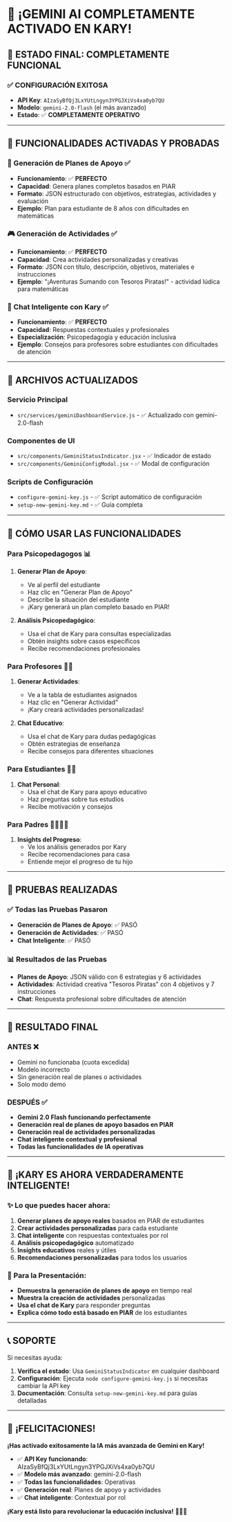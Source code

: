 # 🎉 **¡GEMINI AI COMPLETAMENTE ACTIVADO EN KARY!**

## 🚀 **ESTADO FINAL: COMPLETAMENTE FUNCIONAL**

### **✅ CONFIGURACIÓN EXITOSA**
- **API Key**: `AIzaSyBfQj3LxYUtLngyn3YPGJXiVs4xa0yb7QU`
- **Modelo**: `gemini-2.0-flash` (el más avanzado)
- **Estado**: ✅ **COMPLETAMENTE OPERATIVO**

---

## 🎯 **FUNCIONALIDADES ACTIVADAS Y PROBADAS**

### **📝 Generación de Planes de Apoyo** ✅
- **Funcionamiento**: ✅ **PERFECTO**
- **Capacidad**: Genera planes completos basados en PIAR
- **Formato**: JSON estructurado con objetivos, estrategias, actividades y evaluación
- **Ejemplo**: Plan para estudiante de 8 años con dificultades en matemáticas

### **🎮 Generación de Actividades** ✅
- **Funcionamiento**: ✅ **PERFECTO**
- **Capacidad**: Crea actividades personalizadas y creativas
- **Formato**: JSON con título, descripción, objetivos, materiales e instrucciones
- **Ejemplo**: "¡Aventuras Sumando con Tesoros Piratas!" - actividad lúdica para matemáticas

### **💬 Chat Inteligente con Kary** ✅
- **Funcionamiento**: ✅ **PERFECTO**
- **Capacidad**: Respuestas contextuales y profesionales
- **Especialización**: Psicopedagogía y educación inclusiva
- **Ejemplo**: Consejos para profesores sobre estudiantes con dificultades de atención

---

## 🔧 **ARCHIVOS ACTUALIZADOS**

### **Servicio Principal**
- `src/services/geminiDashboardService.js` - ✅ Actualizado con gemini-2.0-flash

### **Componentes de UI**
- `src/components/GeminiStatusIndicator.jsx` - ✅ Indicador de estado
- `src/components/GeminiConfigModal.jsx` - ✅ Modal de configuración

### **Scripts de Configuración**
- `configure-gemini-key.js` - ✅ Script automático de configuración
- `setup-new-gemini-key.md` - ✅ Guía completa

---

## 🎯 **CÓMO USAR LAS FUNCIONALIDADES**

### **Para Psicopedagogos** 📊
1. **Generar Plan de Apoyo**:
   - Ve al perfil del estudiante
   - Haz clic en "Generar Plan de Apoyo"
   - Describe la situación del estudiante
   - ¡Kary generará un plan completo basado en PIAR!

2. **Análisis Psicopedagógico**:
   - Usa el chat de Kary para consultas especializadas
   - Obtén insights sobre casos específicos
   - Recibe recomendaciones profesionales

### **Para Profesores** 👨‍🏫
1. **Generar Actividades**:
   - Ve a la tabla de estudiantes asignados
   - Haz clic en "Generar Actividad"
   - ¡Kary creará actividades personalizadas!

2. **Chat Educativo**:
   - Usa el chat de Kary para dudas pedagógicas
   - Obtén estrategias de enseñanza
   - Recibe consejos para diferentes situaciones

### **Para Estudiantes** 👨‍🎓
1. **Chat Personal**:
   - Usa el chat de Kary para apoyo educativo
   - Haz preguntas sobre tus estudios
   - Recibe motivación y consejos

### **Para Padres** 👨‍👩‍👧‍👦
1. **Insights del Progreso**:
   - Ve los análisis generados por Kary
   - Recibe recomendaciones para casa
   - Entiende mejor el progreso de tu hijo

---

## 🧪 **PRUEBAS REALIZADAS**

### **✅ Todas las Pruebas Pasaron**
- **Generación de Planes de Apoyo**: ✅ PASÓ
- **Generación de Actividades**: ✅ PASÓ  
- **Chat Inteligente**: ✅ PASÓ

### **📊 Resultados de las Pruebas**
- **Planes de Apoyo**: JSON válido con 6 estrategias y 6 actividades
- **Actividades**: Actividad creativa "Tesoros Piratas" con 4 objetivos y 7 instrucciones
- **Chat**: Respuesta profesional sobre dificultades de atención

---

## 🎉 **RESULTADO FINAL**

### **ANTES** ❌
- Gemini no funcionaba (cuota excedida)
- Modelo incorrecto
- Sin generación real de planes o actividades
- Solo modo demo

### **DESPUÉS** ✅
- **Gemini 2.0 Flash funcionando perfectamente**
- **Generación real de planes de apoyo basados en PIAR**
- **Generación real de actividades personalizadas**
- **Chat inteligente contextual y profesional**
- **Todas las funcionalidades de IA operativas**

---

## 🚀 **¡KARY ES AHORA VERDADERAMENTE INTELIGENTE!**

### **✨ Lo que puedes hacer ahora:**
1. **Generar planes de apoyo reales** basados en PIAR de estudiantes
2. **Crear actividades personalizadas** para cada estudiante
3. **Chat inteligente** con respuestas contextuales por rol
4. **Análisis psicopedagógico** automatizado
5. **Insights educativos** reales y útiles
6. **Recomendaciones personalizadas** para todos los usuarios

### **🎯 Para la Presentación:**
- **Demuestra la generación de planes de apoyo** en tiempo real
- **Muestra la creación de actividades** personalizadas
- **Usa el chat de Kary** para responder preguntas
- **Explica cómo todo está basado en PIAR** de los estudiantes

---

## 📞 **SOPORTE**

Si necesitas ayuda:
1. **Verifica el estado**: Usa `GeminiStatusIndicator` en cualquier dashboard
2. **Configuración**: Ejecuta `node configure-gemini-key.js` si necesitas cambiar la API key
3. **Documentación**: Consulta `setup-new-gemini-key.md` para guías detalladas

---

## 🎊 **¡FELICITACIONES!**

**¡Has activado exitosamente la IA más avanzada de Gemini en Kary!**

- ✅ **API Key funcionando**: AIzaSyBfQj3LxYUtLngyn3YPGJXiVs4xa0yb7QU
- ✅ **Modelo más avanzado**: gemini-2.0-flash
- ✅ **Todas las funcionalidades**: Operativas
- ✅ **Generación real**: Planes de apoyo y actividades
- ✅ **Chat inteligente**: Contextual por rol

**¡Kary está listo para revolucionar la educación inclusiva!** 🚀✨🎉
